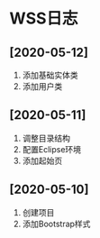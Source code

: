 # WSS日志

## [2020-05-12]

1. 添加基础实体类
2. 添加用户类

## [2020-05-11]

1. 调整目录结构
2. 配置Eclipse环境
3. 添加起始页

## [2020-05-10]

1. 创建项目
2. 添加Bootstrap样式

